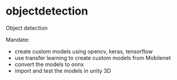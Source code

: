 # objectdetection
Object detection


Mandate:
- create custom models using opencv, keras, tensorflow
- use transfer learning to create custom models from Mobilenet
- convert the models to onnx
- import and test the models in unity 3D

